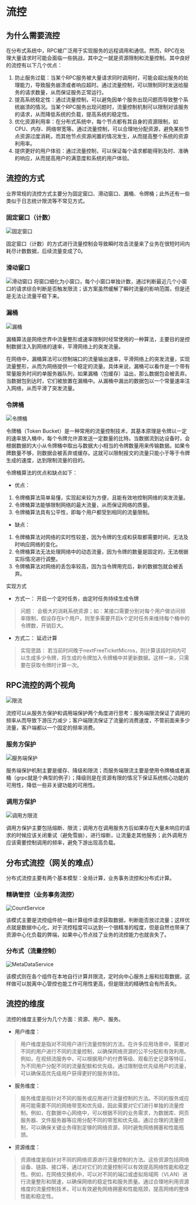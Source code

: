 # 流控

## 为什么需要流控

在分布式系统中，RPC被广泛用于实现服务的远程调用和通信。然而，RPC在处理大量请求时可能会面临一些挑战，其中之一就是资源限制和流量控制。其中良好的流控有以下几个优点：
1. 防止服务过载：当某个RPC服务被大量请求同时调用时，可能会超出服务的处理能力，导致服务崩溃或者响应超时。通过流量控制，可以限制同时发送给服务的请求数量，从而保证服务正常运行。
2. 提高系统稳定性：通过流量控制，可以避免因单个服务出现问题而导致整个系统崩溃的情况。当某个RPC服务出现问题时，流量控制机制可以限制对该服务的请求，从而降低系统的负载，提高系统的稳定性。
3. 优化资源利用率：在分布式系统中，每个节点都有其自身的资源限制，如CPU、内存、网络带宽等。通过流量控制，可以合理地分配资源，避免某些节点资源过度消耗，而其他节点资源闲置的情况发生，从而提高整个系统的资源利用率。
4. 提供更好的用户体验：通过流量控制，可以保证每个请求都能得到及时、准确的响应，从而提高用户的满意度和系统的用户体验。

## 流控的方式

业界常规的流控方式主要分为固定窗口、滑动窗口、漏桶、令牌桶；此外还有一些类似于日志统计限流等不常见方式。

### 固定窗口（计数）

![固定窗口](固定窗口.png)

固定窗口（计数）的方式进行流量控制会导致瞬时攻击流量来了业务在很短时间内耗尽计数数据，后续流量变成了0。

### 滑动窗口

![滑动窗口](滑动窗口.png)
将窗口细化为小窗口，每个小窗口单独计数，通过判断最近几个小窗口的请求综合判断是否触发限流；该方案虽然缓解了瞬时流量的影响范围，但是还是无法让流量平稳下来。

### 漏桶

![漏桶](漏桶.png)

漏桶算法是网络世界中流量整形或速率限制时经常使用的一种算法，主要目的是控制数据注入到网络的速率，平滑网络上的突发流量。

在网络中，漏桶算法可以控制端口的流量输出速率，平滑网络上的突发流量，实现流量整形，从而为网络提供一个稳定的流量。具体来说，漏桶可以看作是一个带有常量服务时间的单服务器队列，如果漏桶（包缓存）溢出，那么数据包会被丢弃。当数据包到达时，它们被放置在漏桶中。从漏桶中漏出的数据包以一个常量速率注入网络，从而平滑了突发流量。

### 令牌桶

![令牌桶](令牌桶.png)

令牌桶（Token Bucket）是一种常用的流量控制技术，其基本原理是令牌以一定的速率放入桶中，每个令牌允许源发送一定数量的比特。当数据流到达设备时，会根据数据的大小从令牌桶中取出与数据大小相当的令牌数量用来传输数据。如果令牌数量不够，则数据会被丢弃或缓存。这就可以限制报文的流量只能小于等于令牌生成的速度，达到限制流量的目的。

令牌桶算法的优点和缺点如下：

* 优点：

1. 令牌桶算法简单易懂，实现起来较为方便，且能有效地控制网络的突发流量。
2. 令牌桶算法能够限制网络的最大流量，从而保证网络的质量。
3. 令牌桶算法具有公平性，即每个用户都受到相同的流量限制。

* 缺点：

1. 令牌桶算法对网络的实时性较差，因为令牌的生成和获取都需要时间，无法及时响应网络的变化。
2. 令牌桶算法无法处理网络中的动态流量，因为令牌的数量是固定的，无法根据实际情况进行调整。
3. 令牌桶算法对网络的丢包率较高，因为当令牌用完后，新的数据包就会被丢弃。

实现方式

* 方式一： 开启一个定时任务，由定时任务持续生成令牌

>   问题： 会极大的消耗系统资源；如：某接口需要分别对每个用户做访问频率限制，假设存在k个用户，则至多需要开启k个定时任务来维持每个桶中的令牌数，开销巨大。

* 方式二： 延迟计算

>   实现思路： 若当前时间晚于nextFreeTicketMicros，则计算该段时间内可以生成多少令牌，将生成的令牌加入令牌桶中并更新数据。这样一来，只需要在获取令牌时计算一次。

## RPC流控的两个视角

![限流](限流.png)

流控可以从服务方保护和调用端保护两个角度进行思考：服务端限流保证了调用的频率从而导致下游压力减少；客户端限流保证了流量的消费速度，不管前面来多少流量，客户端都以一个固定的频率消费。

### 服务方保护

![服务端保护](服务端限流.png)

服务端保护机制主要是缓存、降级和限流；而服务端限流主要是使用令牌桶或者漏桶（grpc就是个典型的例子）；降级则是在资源有限的情况下保证系统核心功能的可用性，降低一些非关键功能的可用性。

### 调用方保护

![调用方限流](调用方限流.png)

调用方保护主要包括熔断、限流；调用方在调用服务方后如果存在大量未响应的请求的时候应该关闭重试（避免雪崩），进行熔断，让流量走其他服务；此外调用方应该需要控制调用的频率，避免下游出现高负载。

## 分布式流控（网关的难点）

分布式流控主要有两个基本模型：全局计算，业务事务流控和分布式计算。

### 精确管控（业务事务流控）

![CountService](CountService.png)

该模式主要是流控组件统一箱计算组件请求获取数据，判断能否放过流量；这样优点就是数据中心化，对于流控程度可以达到一个很精准的程度，但是自然也带来了资源中心化负载的弊端，如果中心节点挂了业务的流控能力也就丧失了。

### 分布式（流量控制）

![MetaDataService](MeataData%20Service.png)

该模式则在各个组件在本地自行计算并限流，定时向中心服务上报和拉取数据，这样做可以脱离中心管控也能工作可用性更高，但是限流的精确性会有所丢失。


## 流控的维度

流控的维度主要分为几个方面：资源、用户、服务。

* 用户维度：
> 用户维度是指对不同用户进行流量控制的方法。在许多应用场景中，需要对不同的用户进行不同的流量控制，以确保网络资源的公平分配和有效利用。例如，在视频流服务中，可以根据用户的付费等级、观看历史记录等特征，为不同用户分配不同的流量配额和优先级。通过限制低优先级用户的流量，可以确保高优先级用户获得更好的服务体验。

* 服务维度：

> 服务维度是指针对不同的服务或应用进行流量控制的方法。不同的服务或应用可能需要不同的网络带宽和优先级，因此需要对它们进行单独的流量控制。例如，在数据中心网络中，可以根据不同的业务需求，为数据库、网页服务器、文件服务器等应用分配不同的带宽和优先级。通过合理的流量控制，可以确保关键业务得到足够的网络资源，同时避免网络拥塞和性能瓶颈。

* 资源维度：

> 资源维度是指针对不同的网络资源进行流量控制的方法。这些资源包括网络设备、链路、接口等，通过对它们的流量控制可以有效提高网络性能和稳定性。例如，在网络交换机中，可以对不同的端口或虚拟局域网（VLAN）进行流量整形和限速，以确保网络的稳定性和服务质量。通过合理地利用资源维度的流量控制技术，可以有效避免网络拥塞和性能瓶颈，提高网络的整体性能和稳定性。
